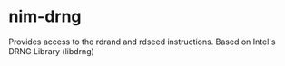 # nim-drng
Provides access to the rdrand and rdseed instructions. Based on Intel's DRNG Library (libdrng)
